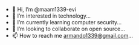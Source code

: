 - 👋 Hi, I’m @maam1339-evi
- 👀 I’m interested in technology...
- 🌱 I’m currently learning computer security...
- 💞️ I’m looking to collaborate on open source...
- 📫 How to reach me armando1339@gmail.com...

<!---
maam1339-evi/maam1339-evi is a ✨ special ✨ repository because its `README.md` (this file) appears on your GitHub profile.
You can click the Preview link to take a look at your changes.
--->
